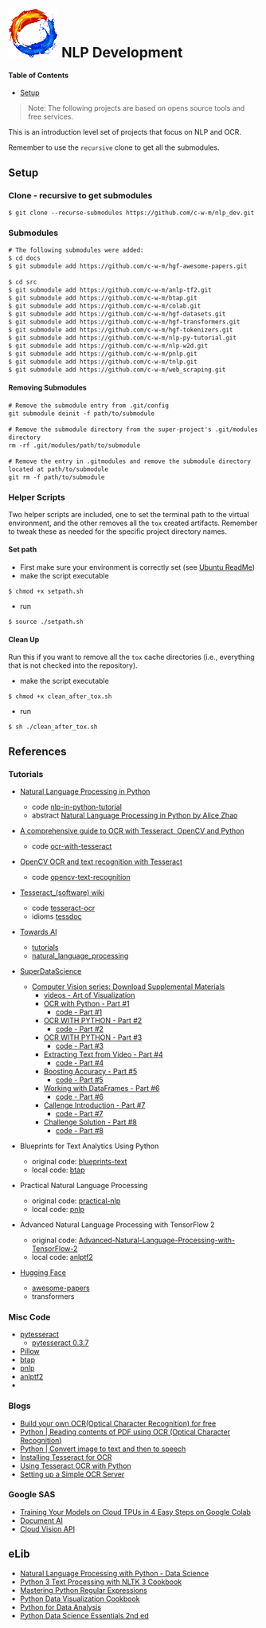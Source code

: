 # ![mdf-logo](doc/img/mdf-logo100x100.gif) NLP Development

#### Table of Contents
* [Setup](#markdown-header-setup)

> Note: The following projects are based on opens source tools and free 
> services.

This is an introduction level set of projects that focus on NLP and OCR.

Remember to use the `recursive` clone to get all the submodules.

## Setup

### Clone - recursive to get submodules
```shell
$ git clone --recurse-submodules https://github.com/c-w-m/nlp_dev.git
```

### Submodules
```shell
# The following submodules were added:
$ cd docs
$ git submodule add https://github.com/c-w-m/hgf-awesome-papers.git

$ cd src
$ git submodule add https://github.com/c-w-m/anlp-tf2.git
$ git submodule add https://github.com/c-w-m/btap.git
$ git submodule add https://github.com/c-w-m/colab.git
$ git submodule add https://github.com/c-w-m/hgf-datasets.git
$ git submodule add https://github.com/c-w-m/hgf-transformers.git
$ git submodule add https://github.com/c-w-m/hgf-tokenizers.git
$ git submodule add https://github.com/c-w-m/nlp-py-tutorial.git
$ git submodule add https://github.com/c-w-m/nlp-w2d.git
$ git submodule add https://github.com/c-w-m/pnlp.git
$ git submodule add https://github.com/c-w-m/tnlp.git
$ git submodule add https://github.com/c-w-m/web_scraping.git

```
#### Removing Submodules
```shell
# Remove the submodule entry from .git/config
git submodule deinit -f path/to/submodule

# Remove the submodule directory from the super-project's .git/modules 
directory
rm -rf .git/modules/path/to/submodule

# Remove the entry in .gitmodules and remove the submodule directory located at path/to/submodule
git rm -f path/to/submodule
```

### Helper Scripts
Two helper scripts are included, one to set the terminal path to the virtual
environment, and the other removes all the `tox` created artifacts.  Remember to
tweak these as needed for the specific project directory names.
#### Set path
* First make sure your environment is correctly set (see [Ubuntu ReadMe](doc/Ubuntu/ReadMe.md))
* make the script executable
```shell
$ chmod +x setpath.sh
```
* run
```shell
$ source ./setpath.sh
```
#### Clean Up
Run this if you want to remove all the `tox` cache directories (i.e., everything
that is not checked into the repository).
* make the script executable
```shell
$ chmod +x clean_after_tox.sh
```
* run
```shell
$ sh ./clean_after_tox.sh
```

## References

### Tutorials
* [Natural Language Processing in Python](https://www.youtube.com/watch?v=xvqsFTUsOmc)
    - code [nlp-in-python-tutorial](https://github.com/adashofdata/nlp-in-python-tutorial)
    - abstract [Natural Language Processing in Python by Alice Zhao](https://www.pyohio.org/2018/schedule/presentation/38/)

* [A comprehensive guide to OCR with Tesseract, OpenCV and Python](https://nanonets.com/blog/ocr-with-tesseract/)
    - code [ocr-with-tesseract](https://github.com/NanoNets/ocr-with-tesseract)

* [OpenCV OCR and text recognition with Tesseract](https://www.pyimagesearch.com/2018/09/17/opencv-ocr-and-text-recognition-with-tesseract/)
    - code [opencv-text-recognition](https://github.com/efviodo/opencv-text-recognition)

* [Tesseract_(software) wiki](https://en.wikipedia.org/wiki/Tesseract_(software))
    - code [tesseract-ocr](https://github.com/tesseract-ocr)
    - idioms [tessdoc](https://tesseract-ocr.github.io/tessdoc/Data-Files)
    
* [Towards AI](https://github.com/towardsai)
    - [tutorials](https://github.com/towardsai/tutorials)
    - [natural_language_processing](https://github.com/towardsai/tutorials/tree/master/natural_language_processing)

* [SuperDataScience](https://www.superdatascience.com)
    - [Computer Vision series: Download Supplemental Materials](https://www.superdatascience.com/pages/computer-vision-series)
      * [videos - Art of Visualization](https://www.youtube.com/c/ArtofVisualization/videos)
      * [OCR with Python - Part #1](https://youtu.be/tQ56PMSG-Ks)
        * [code - Part #1](https://sds-platform-private.s3-us-east-2.amazonaws.com/uploads/P52-Episode-1-Files.zip)
      * [OCR WITH PYTHON - Part #2](https://www.youtube.com/watch?v=RmffCbqDb7Y&t=2s)
        * [code - Part #2](https://sds-platform-private.s3-us-east-2.amazonaws.com/uploads/P52-Episode-2-Files.zip)
      * [OCR WITH PYTHON - Part #3](https://www.youtube.com/watch?v=azXcRM2uZJs)
        * [code - Part #3](https://sds-platform-private.s3-us-east-2.amazonaws.com/uploads/P52-Episode-3-Files.zip)
      * [Extracting Text from Video - Part #4](https://www.youtube.com/watch?v=9nJ0b1PZalY)
        * [code - Part #4](https://sds-platform-private.s3-us-east-2.amazonaws.com/uploads/P52-Episode-4-Files.zip)
      * [Boosting Accuracy - Part #5](https://www.youtube.com/watch?v=sOh9pnwZeMA)
        * [code - Part #5](https://sds-platform-private.s3-us-east-2.amazonaws.com/uploads/P52-Episode-5-Files.zip)
      * [Working with DataFrames - Part #6](https://www.youtube.com/watch?v=vresDMDR6_o)
        * [code - Part #6](https://sds-platform-private.s3-us-east-2.amazonaws.com/uploads/P52-Episode-6-Files.zip)
      * [Callenge Introduction - Part #7](https://www.youtube.com/watch?v=46aGQ3UfLbI)
        * [code - Part #7](https://sds-platform-private.s3-us-east-2.amazonaws.com/uploads/P52-Episode-7-Files.zip)
      * [Challenge Solution - Part #8](https://www.youtube.com/watch?v=qb5eG4V2FtU)
        * [code - Part #8](https://sds-platform-private.s3-us-east-2.amazonaws.com/uploads/P52-Episode-8-Files.zip)
* Blueprints for Text Analytics Using Python
    - original code: [blueprints-text](https://github.com/blueprints-for-text-analytics-python/blueprints-text)
    - local code: [btap](https://github.com/c-w-m/btap.git)
* Practical Natural Language Processing
    -  original code: [practical-nlp](https://github.com/practical-nlp/practical-nlp)
    - local code: [pnlp](https://github.com/c-w-m/pnlp.git)
* Advanced Natural Language Processing with TensorFlow 2
    - original code: [Advanced-Natural-Language-Processing-with-TensorFlow-2](https://github.com/PacktPublishing/Advanced-Natural-Language-Processing-with-TensorFlow-2)
    - local code: [anlptf2](https://github.com/c-w-m/anlptf2.git)
* [Hugging Face](https://github.com/huggingface)
    - [awesome-papers]() 
    - transformers

### Misc Code
* [pytesseract](https://github.com/madmaze/pytesseract)
     - [pytesseract 0.3.7](https://pypi.org/project/pytesseract/)
* [Pillow](https://github.com/python-pillow/Pillow)
* [btap](https://github.com/c-w-m/btap.git)
* [pnlp](https://github.com/c-w-m/pnlp.git)
* [anlptf2](https://github.com/c-w-m/anlptf2.git)
* []()

### Blogs
* [Build your own OCR(Optical Character Recognition) for free](https://medium.com/@balaajip/optical-character-recognition-99aba2dad314)
* [Python | Reading contents of PDF using OCR (Optical Character Recognition)](https://www.geeksforgeeks.org/python-reading-contents-of-pdf-using-ocr-optical-character-recognition/)
* [Python | Convert image to text and then to speech](https://www.geeksforgeeks.org/python-convert-image-to-text-and-then-to-speech/)
* [Installing Tesseract for OCR](https://www.pyimagesearch.com/2017/07/03/installing-tesseract-for-ocr/)
* [Using Tesseract OCR with Python](https://www.pyimagesearch.com/2017/07/10/using-tesseract-ocr-python/)
* [Setting up a Simple OCR Server](https://realpython.com/setting-up-a-simple-ocr-server/)

### Google SAS
* [Training Your Models on Cloud TPUs in 4 Easy Steps on Google Colab](https://medium.com/analytics-vidhya/tpu-training-made-easy-with-colab-3b73b920878f)
* [Document AI](https://cloud.google.com/document-ai#section-1)
* [Cloud Vision API](https://cloud.google.com/vision/docs?hl=en_US)

## eLib
* [Natural Language Processing with Python - Data Science](http://www.datascienceassn.org/sites/default/files/Natural%20Language%20Processing%20with%20Python.pdf)
* [Python 3 Text Processing with NLTK 3 Cookbook](https://tailieuhoctap123blog.files.wordpress.com/2016/06/python-3-text-processing-with-nltk-3-cookbook.pdf)
* [Mastering Python Regular Expressions](http://psulibrary.palawan.edu.ph/wtbooks/resources/pdf/910016.pdf)
* [Python Data Visualization Cookbook](http://blaqueyard.com/download/Python%20Data%20Visualization%20Cookbook.pdf)
* [Python for Data Analysis](https://bedford-computing.co.uk/learning/wp-content/uploads/2015/10/Python-for-Data-Analysis.pdf)
* [Python Data Science Essentials 2nd ed](https://www.rgonzo.us/shiny/books/Python%20Data%20Science%20Essentials.pdf)
